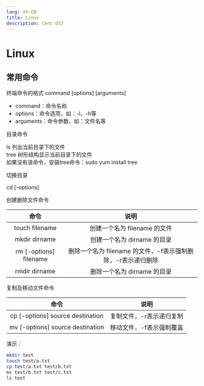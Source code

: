 ```yaml
---
lang: zh-CN
title: Linux
description: Cent OS7
---
```


# Linux

## 常用命令

终端命令的格式
command [options] [arguments]  
* command：命令名称  
* options：命令选项，如：-l，-h等  
* arguments：命令参数，如：文件名等  

目录命令

 ls 列出当前目录下的文件  
 tree 树形结构显示当前目录下的文件  
 如果没有该命令，安装tree命令：sudo yum install tree

切换目录

cd [-options]

创建删除文件命令

| 命令 | 说明 |
| :---:|:---:|
| touch filename | 创建一个名为 filename 的文件 |
| mkdir dirname | 创建一个名为 dirname 的目录 |
| rm [-options] filename | 删除一个名为 filename 的文件，-f表示强制删除，-r表示递归删除 |
| rmdir dirname | 删除一个名为 dirname 的目录 |

复制及移动文件命令  

| 命令 | 说明 |
| :---:|:---:|
| cp [-options] source destination | 复制文件，-r表示递归复制 |
| mv [-options] source destination | 移动文件，-f表示强制覆盖 |

演示：
```bash
mkdir test
touch test/a.txt
cp test/a.txt test/b.txt
mv test/b.txt test/c.txt
ls test
```

